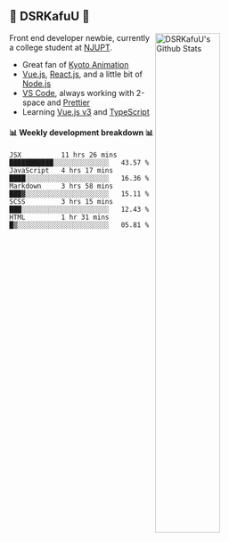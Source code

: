 ## 🍥 DSRKafuU 🍥

<img align="right" alt="DSRKafuU's Github Stats" width="48%" src="https://github-readme-stats.vercel.app/api?username=dsrkafuu&count_private=true&show_icons=true&title_color=7793cc&icon_color=7793cc&text_color=595858&bg_color=ffffff" />

Front end developer newbie, currently a college student at [NJUPT](https://www.njupt.edu.cn).

- Great fan of [Kyoto Animation](https://www.kyotoanimation.co.jp)
- [Vue.js](https://vuejs.org), [React.js](https://reactjs.org), and a little bit of [Node.js](https://nodejs.org)
- [VS Code](https://code.visualstudio.com), always working with 2-space and [Prettier](https://prettier.io)
- Learning [Vue.js v3](https://v3.vuejs.org) and [TypeScript](https://www.typescriptlang.org)

#### :bar_chart: Weekly development breakdown :bar_chart:

<!--START_SECTION:waka-->
```text
JSX          11 hrs 26 mins  ███████████░░░░░░░░░░░░░░   43.57 % 
JavaScript   4 hrs 17 mins   ████░░░░░░░░░░░░░░░░░░░░░   16.36 % 
Markdown     3 hrs 58 mins   ███▓░░░░░░░░░░░░░░░░░░░░░   15.11 % 
SCSS         3 hrs 15 mins   ███░░░░░░░░░░░░░░░░░░░░░░   12.43 % 
HTML         1 hr 31 mins    █▒░░░░░░░░░░░░░░░░░░░░░░░   05.81 % 
```
<!--END_SECTION:waka-->

